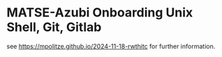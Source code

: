 # MATSE-Azubi Onboarding Unix Shell, Git, Gitlab

see https://mpolitze.github.io/2024-11-18-rwthitc
for further information.
